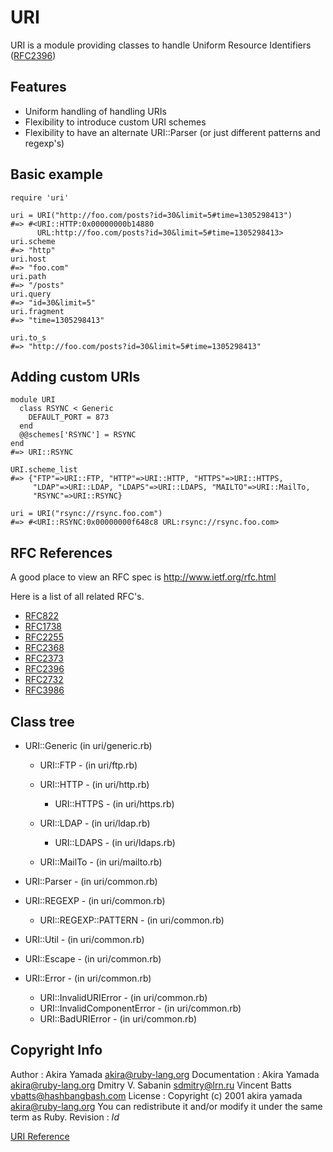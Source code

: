 # URI

URI is a module providing classes to handle Uniform Resource Identifiers
([RFC2396](http://tools.ietf.org/html/rfc2396))

## Features

*   Uniform handling of handling URIs
*   Flexibility to introduce custom URI schemes
*   Flexibility to have an alternate URI::Parser (or just different patterns
    and regexp's)


## Basic example

    require 'uri'

    uri = URI("http://foo.com/posts?id=30&limit=5#time=1305298413")
    #=> #<URI::HTTP:0x00000000b14880
          URL:http://foo.com/posts?id=30&limit=5#time=1305298413>
    uri.scheme
    #=> "http"
    uri.host
    #=> "foo.com"
    uri.path
    #=> "/posts"
    uri.query
    #=> "id=30&limit=5"
    uri.fragment
    #=> "time=1305298413"

    uri.to_s
    #=> "http://foo.com/posts?id=30&limit=5#time=1305298413"

## Adding custom URIs

    module URI
      class RSYNC < Generic
        DEFAULT_PORT = 873
      end
      @@schemes['RSYNC'] = RSYNC
    end
    #=> URI::RSYNC

    URI.scheme_list
    #=> {"FTP"=>URI::FTP, "HTTP"=>URI::HTTP, "HTTPS"=>URI::HTTPS,
         "LDAP"=>URI::LDAP, "LDAPS"=>URI::LDAPS, "MAILTO"=>URI::MailTo,
         "RSYNC"=>URI::RSYNC}

    uri = URI("rsync://rsync.foo.com")
    #=> #<URI::RSYNC:0x00000000f648c8 URL:rsync://rsync.foo.com>

## RFC References

A good place to view an RFC spec is http://www.ietf.org/rfc.html

Here is a list of all related RFC's.
*   [RFC822](http://tools.ietf.org/html/rfc822)
*   [RFC1738](http://tools.ietf.org/html/rfc1738)
*   [RFC2255](http://tools.ietf.org/html/rfc2255)
*   [RFC2368](http://tools.ietf.org/html/rfc2368)
*   [RFC2373](http://tools.ietf.org/html/rfc2373)
*   [RFC2396](http://tools.ietf.org/html/rfc2396)
*   [RFC2732](http://tools.ietf.org/html/rfc2732)
*   [RFC3986](http://tools.ietf.org/html/rfc3986)


## Class tree

*   URI::Generic (in uri/generic.rb)
    *   URI::FTP - (in uri/ftp.rb)
    *   URI::HTTP - (in uri/http.rb)
        *   URI::HTTPS - (in uri/https.rb)

    *   URI::LDAP - (in uri/ldap.rb)
        *   URI::LDAPS - (in uri/ldaps.rb)

    *   URI::MailTo - (in uri/mailto.rb)

*   URI::Parser - (in uri/common.rb)
*   URI::REGEXP - (in uri/common.rb)
    *   URI::REGEXP::PATTERN - (in uri/common.rb)

*   URI::Util - (in uri/common.rb)
*   URI::Escape - (in uri/common.rb)
*   URI::Error - (in uri/common.rb)
    *   URI::InvalidURIError - (in uri/common.rb)
    *   URI::InvalidComponentError - (in uri/common.rb)
    *   URI::BadURIError - (in uri/common.rb)



## Copyright Info

Author
:   Akira Yamada <akira@ruby-lang.org>
Documentation
:   Akira Yamada <akira@ruby-lang.org> Dmitry V. Sabanin <sdmitry@lrn.ru>
    Vincent Batts <vbatts@hashbangbash.com>
License
:   Copyright (c) 2001 akira yamada <akira@ruby-lang.org> You can redistribute
    it and/or modify it under the same term as Ruby.
Revision
:   $Id$


[URI Reference](https://ruby-doc.org/stdlib-2.5.0/libdoc/uri/rdoc/URI.html)
